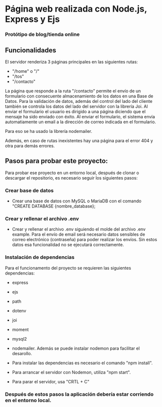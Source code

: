# Página web realizada con Node.js, Express y Ejs

### Protótipo de blog/tienda online

## Funcionalidades

El servidor renderiza 3 páginas principales en las siguientes rutas:

- "/home" o "/"
- "/tos"
- "/contacto"

La página que responde a la ruta "/contacto" permite el envío de un formulario con consecuente almacenamiento de los datos en una Base de Datos.
Para la validación de datos, además del control del lado del cliente también se controla los datos del lado del servidor con la librería Joi.
Al enviar el formulario el usuario es dirigido a una página diciendo que el mensaje ha sido enviado con éxito.
Al enviar el formulario, el sistema envía automatiamente un email a la dirección de correo indicada en el formulario.

Para eso se ha usado la librería nodemailer.

Además, en caso de rutas inexistentes hay una página para el error 404 y otra para demás errores.

## Pasos para probar este proyecto:

Para probar ese proyecto en un entorno local, después de clonar o descargar el repositorio, es necesario seguir los siguientes pasos:

### Crear base de datos

- Crear una base de datos con MySQL o MariaDB con el comando "CREATE DATABASE {nombre_database};

### Crear y rellenar el archivo .env

- Crear y rellenar el archivo .env siguiendo el molde del archivo .env example. Para el envío de email será necesario datos sensibles de correo electrónico (contraseña) para poder realizar los envíos. Sin estos datos esa funcionalidad no se ejecutará correctamente.

### Instalación de dependencias

Para el funcionamento del proyecto se requieren las siguientes dependencias:

- express
- ejs
- path
- dotenv
- joi
- moment
- mysql2
- nodemailer.
  Además se puede instalar nodemon para facilitar el desarollo.

- Para instalar las dependencias es necesario el comando "npm install".
- Para arrancar el servidor con Nodemon, utiliza "npm start".
- Para parar el servidor, usa "CRTL + C"

### Después de estos pasos la aplicación debería estar corriendo en el entorno local.
